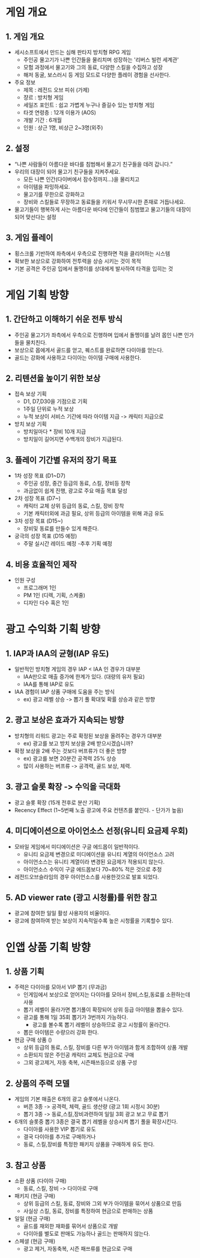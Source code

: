 # 게임 개요
## 1. 게임 개요
- 세시소프트에서 만드는 심해 판타지 방치형 RPG 게임
  - 주인공 물고기가 나쁜 인간들을 물리치며 성장하는 '리버스 빌런 세계관'
  - 모험 과정에서 물고기와 그의 동료, 다양한 스킬을 수집하고 성장
  - 해저 동굴, 보스러시 등 게임 모드로 다양한 플레이 경험을 선사한다.
- 주요 정보
  - 제목 : 레전드 오브 피쉬 (가제)
  - 쟝르 : 방치형 게임
  - 세일즈 포인트 : 쉽고 가볍게 누구나  즐길수 있는 방치형 게임
  - 타겟 연령층 : 12개 이용가 (AOS)
  - 개발 기간 : 6개월
  - 인원 : 상근 1명, 비상근 2~3명(외주)

## 2. 설정
- “나쁜 사람들이 아름다운 바다를 침범해서 물고기 친구들을 데려 갑니다.”
- 우리의 대장이 되어 물고기 친구들을 지켜주세요.
  - 모든 나쁜 인간(다이버에서 잠수정까지...)을 물리치고
  - 아이템을 파밍하세요.
  - 물고기를 무한으로 강화하고
  - 장비와 스킬들로 무장하고 동료들을 키워서 무시무시한 존재로 거듭나세요.
- 물고기들이 행복하게 사는 아름다운 바다에 인간들이 침범했고 물고기들의 대장이 되어 맞선다는 설정

## 3. 게임 플레이
- 횡스크롤 기반하여 좌측에서 우측으로 진행하면 적을 클리어하는  시스템
- 확보한 보상으로 강화하여 전투력을 상승 시키는 것이 목적
- 기본 공격은 주인공 입에서 돌멩이를 상대에게 발사하여 타격을 입히는 것

# 게임 기획 방향
## 1. 간단하고 이해하기 쉬운 전투 방식
- 주인공 물고기가 좌측에서 우측으로 진행하며 입에서 돌멩이를 날려 몹인 나쁜 인가들을 물치친다.
- 보상으로 몹에게서 골드를 얻고, 퀘스트를 완료하면 다이아를 얻는다.
- 골드는 강화에 사용하고 다이아는 아이템 구매에 사용한다.

## 2. 리텐션을 높이기 위한 보상
- 접속 보상 기획
  - D1, D7,D30을 기점으로 기획
  - 1주일 단위로 누적 보상
  - 누적 보상이 서비스 기간에 따라 아이템 지급 -> 캐릭터 지급으로
- 방치  보상 기획
  - 방치일마다 * 장비 10개 지급
  - 방치일이 길어지면 수백개의 장비가 지급된다.

## 3. 플레이 기간별 유저의 장기 목표
- 1차 성장 목표 (D1~D7)
  - 주인공 성장, 중간 등급의 동료, 스킬, 장비등 장착
  - 과금없이 쉽게 진행, 광고로 주요 매출 목표 달성
- 2차 성장 목표 (D7~)
  - 캐릭터 교체 상위 등급의 동료, 스킬, 장비 장착
  - 기본 캐릭터외에 과금 필요, 상위 등급의 아이템을 위해 과금 유도
- 3차 성장 목표 (D15~)
  - 장비및 동료를 만들수 있게 해준다.
- 궁극의 성장 목표 (D15 예정)
  - 주말 실시간 레이드 예정 -추후 기획 예정

## 4. 비용 효율적인 제작
- 인원 구성
  - 프로그래머 1인
  - PM 1인 (디렉, 기획, 스케줄)
  - 디자인 다수 혹은 1인

# 광고 수익화 기획 방향
## 1. IAP과 IAA의 균형(IAP 유도)
- 일반적인 방치형 게임의 경우 IAP < IAA 인 경우가 대부분
  - IAA만으로 매출 증가에 한계가 있다. (대량의 유저 필요)
  - IAA를 통해 IAP로 유도
- IAA 경험이 IAP 상품 구매에 도움을 주는 방식
  - ex) 광고 레벨 상승 -> 뽑기 풀 확대및 확률 상승과 같은 방향

## 2. 광고 보상은 효과가 지속되는 방향
  - 방치형의 리워드 광고는 주로 확정된 보상을 올려주는 경우가 대부분
    - ex) 광고를 보고 방치 보상을 2배 받으시겠습니까?
  - 확정 보상을 2배 주는 것보다 버프류가 더 좋은 방향
    - ex) 광고를 보면 20분간 공격력 25% 상승
    - 많이 사용하는 버프류 -> 공격력, 골드 보상, 체력.

## 3. 광고 슬롯 확장 -> 수익을 극대화
- 광고 슬롯 확장 (15개 전후로 분산 기획)
- Recency Effect (1~5번째 노출 광고에 주요 컨텐츠를 붙인다. - 단가가 높음) 

## 4. 미디에이션으로 아이언소스 선정(유니티 요금제 우회)
- 모바일 게임에서 미디에이션은 구글 에드몹이 일반적이다.
  - 유니티 요금제 변경으로 미디에이션을 유니티 계열의 아이언소스 고려
  - 아이언소스는 유니티 계열이라 변경된 요금제가 적용되지 않는다.
  - 아이언소스 수익이 구글 에드몹보다 70~80% 적은 것으로 추정
- 레전드오브슬라임의 경우 아이언소스를 사용한것으로 발표 되었다.

## 5. AD viewer rate (광고 시청률)를 위한 참고
- 광고에 참여한 일일 활성 사용자의 비율이다.
- 광고에 참여하여 받는 보상이 지속적일수록 높은 시청률을 기록할수 있다.

# 인앱 상품 기획 방향
## 1. 상품 기획
- 주력은 다이아를 모아서 VIP 뽑기 (무과금)
  - 인게임에서 보상으로 얻어지는 다이아를 모아서 장비,스킬,동료를 소환하는데 사용
  - 뽑기 레벨이 올라가면 뽑기풀이 확장되어 상위 등급 아이템을 뽑을수 있다.
  - 광고를 통해 1일 35회 뽑기가 3번까지 가능하다.
    - 광고를 볼수록 뽑기 레벨이 상승하므로 광고 시청률이 올라간다. 
  - 뽑은 아이템은 수량으러 강화 한다. 
- 현금 구매 상품 ()
  - 상위 등급의 둉료, 스킬, 장비를 다른 부가 아이템과 함게 조합하여 상품 개발
  - 소환되지 않은 주인공 캐릭터 교체도 현금으로 구매
  - 그외 광고제거, 자동 축복, 시즌패쓰등으로 상품 구성

## 2. 상품의 주력 모델
- 게임의 기본 매출은 6개의 광고 슬롯에서 나온다.
  - 버픈 3종 -> 공격력, 체력, 골드 생산량 (광고 1회 시정시 30분)
  - 뽑기 3종 -> 동료,스킬,장비과련하여 일일 3회 광고 보고 무료 뽑기
- 6개의 슬롯중 뽑기 3종은 결국 뽑기 레벨을 상승시켜 뽑기 풀을 확장시킨다.
  - 다이아를 사용한 VIP 뽑기로 유도
  - 결국 다이아를 추가로 구매하거나
  - 동료, 스킬,장비를 특정한 패키지 상품을 구매하게 유도 한다.

## 3. 참고 상품
- 소환 상품 (다이아 구매)
  - 동료, 스킬, 장비 -> 다이아로 구매
- 패키지 (현금 구매)
  - 상위 등급의 스킬, 동료, 장비와 그외 부가 아이템을 묶어서 상품으로 만듬
  - 사실상 스킬, 동료, 장비를 특정하여 현금으로 판매하는 상품
- 일일 (현금 구매)
  - 골드를 재외한 재화를 묶어서 상품으로 개발
  - 다이아를 별도로 판매도 가능하나 골드는 판매하지 않는다.
- 스페셜 (현금 구매)
  - 광고 제거, 자동축복, 시즌 패쓰류를 현금으로 구매 
